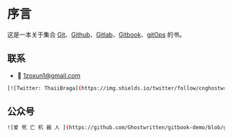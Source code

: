 # 序言

这是一本关于集合 [Git](https://git-scm.com/about)、[Github](https://github.com/)、[Gitlab](https://about.gitlab.com/)、[Gitbook](https://www.gitbook.com/)、[gitOps](https://argoproj.github.io/) 的书。


## 联系
- :email: 1zoxun1@gmail.com

```bash
[![Twitter: ThaiiBraga](https://img.shields.io/twitter/follow/cnghostwritten?style=social)](https://twitter.com/cnghostwritten)
```


## 公众号

```bash
![爱 死 亡 机 器 人 ](https://github.com/Ghostwritten/gitbook-demo/blob/gh-pages/assets/imgs/public.jpg?raw=true) 
```

